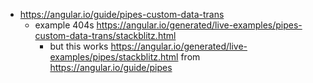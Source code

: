 - https://angular.io/guide/pipes-custom-data-trans
  - example 404s https://angular.io/generated/live-examples/pipes-custom-data-trans/stackblitz.html
    - but this works https://angular.io/generated/live-examples/pipes/stackblitz.html from https://angular.io/guide/pipes